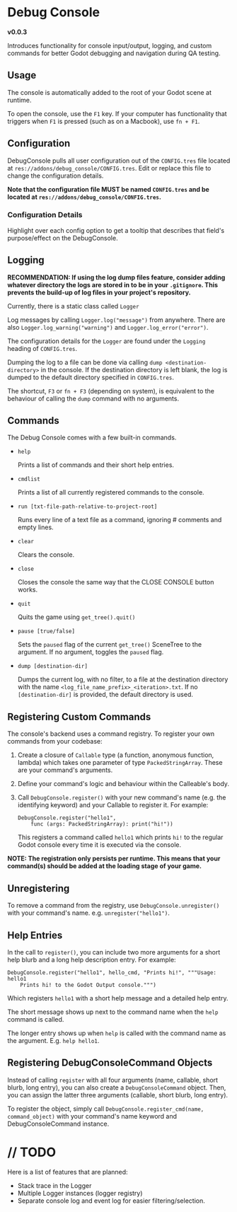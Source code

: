 # Debug Console

**v0.0.3**

Introduces functionality for console input/output, logging, and custom commands for better Godot debugging and navigation during QA testing.

## Usage

The console is automatically added to the root of your Godot scene at runtime. 

To open the console, use the `F1` key. If your computer has functionality that triggers when `F1` is pressed (such as on a Macbook), use `fn + F1`.

## Configuration

DebugConsole pulls all user configuration out of the `CONFIG.tres` file located at `res://addons/debug_console/CONFIG.tres`. Edit or replace this file to change the configuration details. 

**Note that the configuration file MUST be named `CONFIG.tres` and be located at `res://addons/debug_console/CONFIG.tres`.**

### Configuration Details

Highlight over each config option to get a tooltip that describes that field's purpose/effect on the DebugConsole.

## Logging

**RECOMMENDATION: If using the log dump files feature, consider adding whatever directory the logs are stored in to be in your `.gitignore`. This prevents the build-up of log files in your project's repository.**

Currently, there is a static class called `Logger`

Log messages by calling `Logger.log("message")` from anywhere. There are also `Logger.log_warning("warning")` and `Logger.log_error("error")`.

The configuration details for the `Logger` are found under the `Logging` heading of `CONFIG.tres`.

Dumping the log to a file can be done via calling `dump <destination-directory>` in the console. If the destination directory is left blank, the log is dumped to the default directory specified in `CONFIG.tres`.

The shortcut, `F3` or `fn + F3` (depending on system), is equivalent to the behaviour of calling the `dump` command with no arguments.

## Commands

The Debug Console comes with a few built-in commands.

- `help`
	
	Prints a list of commands and their short help entries.
- `cmdlist`

	Prints a list of all currently registered commands to the console.
- `run [txt-file-path-relative-to-project-root]`

	Runs every line of a text file as a command, ignoring # comments and empty lines.
- `clear`

	Clears the console.
- `close` 

	Closes the console the same way that the CLOSE CONSOLE button works.
- `quit` 

	Quits the game using `get_tree().quit()`
- `pause [true/false]` 

	Sets the `paused` flag of the current `get_tree()` SceneTree to the argument. If no argument, toggles the `paused` flag.
- `dump [destination-dir]`

	Dumps the current log, with no filter, to a file at the destination directory with the name `<log_file_name_prefix>_<iteration>.txt`. If no `[destination-dir]` is provided, the default directory is used.

## Registering Custom Commands

The console's backend uses a command registry. To register your own commands from your codebase:

1. Create a closure of `Callable` type (a function, anonymous function, lambda) which takes one parameter of type `PackedStringArray`. These are your command's arguments.
2. Define your command's logic and behaviour within the Calleable's body.
3. Call `DebugConsole.register()` with your new command's name (e.g. the identifying keyword) and your Callable to register it. For example: 

	```
	DebugConsole.register("hello1", 
		func (args: PackedStringArray): print("hi!"))
	```
	This registers a command called `hello1` which prints `hi!` to the regular Godot console every time it is executed via the console.

**NOTE: The registration only persists per runtime. This means that your command(s) should be added at the loading stage of your game.**

## Unregistering

To remove a command from the registry, use `DebugConsole.unregister()` with your command's name. e.g. `unregister("hello1")`.

## Help Entries

In the call to `register()`, you can include two more arguments for a short help blurb and a long help description entry. For example:

```
DebugConsole.register("hello1", hello_cmd, "Prints hi!", """Usage: hello1
	Prints hi! to the Godot Output console.""")
```

Which registers `hello1` with a short help message and a detailed help entry.

The short message shows up next to the command name when the `help` command is called.

The longer entry shows up when `help` is called with the command name as the argument. E.g. `help hello1`.

## Registering DebugConsoleCommand Objects

Instead of calling `register` with all four arguments (name, callable, short blurb, long entry), you can also create a `DebugConsoleCommand` object. Then, you can assign the latter three arguments (callable, short blurb, long entry). 

To register the object, simply call `DebugConsole.register_cmd(name, command_object)` with your command's name keyword and DebugConsoleCommand instance.

# // TODO

Here is a list of features that are planned:
- Stack trace in the Logger
- Multiple Logger instances (logger registry)
- Separate console log and event log for easier filtering/selection.
